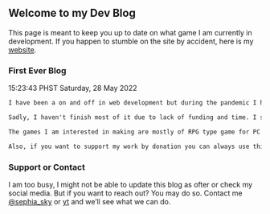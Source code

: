 ## Welcome to my Dev Blog

This page is meant to keep you up to date on what game I am currently in development. If you happen to stumble on the site by accident, here is my [website](http://www.sephiasky.com/).

### First Ever Blog

15:23:43 PHST Saturday, 28 May 2022

```markdown
I have been a on and off in web development but during the pandemic I had sometime to start developing games.

Sadly, I haven't finish most of it due to lack of funding and time. I still need to get some other job to finance myself.

The games I am interested in making are mostly of RPG type game for PC and HTML. I might get risky and dabble into the art conjuring up MMORPG of my own but who knows.

Also, if you want to support my work by donation you can always use this [link](http://www.sephiasky.com/). If you do, please let me [know](https://twitter.com/sephia_sky).
```

### Support or Contact

I am too busy, I might not be able to update this blog as ofter or check my social media. But if you want to reach out? You may do so. Contact me [@sephia_sky](https://twitter.com/sephia_sky) or [yt](https://www.youtube.com/c/SephiaSkiesChannel/) and we’ll see what we can do.
